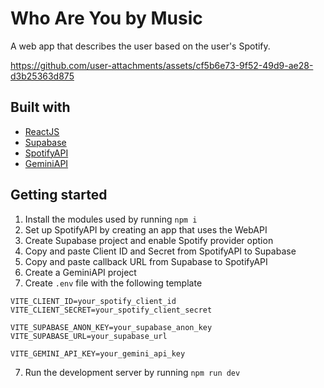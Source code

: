# Who Are You by Music
A web app that describes the user based on the user's Spotify.



https://github.com/user-attachments/assets/cf5b6e73-9f52-49d9-ae28-d3b25363d875


 ## Built with
* [ReactJS](https://reactjs.org/)
* [Supabase](https://supabase.com/)
* [SpotifyAPI](https://developer.spotify.com/documentation/web-api)
* [GeminiAPI](https://ai.google.dev/)

## Getting started
1. Install the modules used by running `npm i`
2. Set up SpotifyAPI by creating an app that uses the WebAPI
3. Create Supabase project and enable Spotify provider option
4. Copy and paste Client ID and Secret from SpotifyAPI to Supabase
5. Copy and paste callback URL from Supabase to SpotifyAPI
6. Create a GeminiAPI project
7. Create `.env` file with the following template
```VITE_CLIENT_ID = ec35fae5861a4782a142f85ae2df71e4
VITE_CLIENT_ID=your_spotify_client_id
VITE_CLIENT_SECRET=your_spotify_client_secret

VITE_SUPABASE_ANON_KEY=your_supabase_anon_key
VITE_SUPABASE_URL=your_supabase_url

VITE_GEMINI_API_KEY=your_gemini_api_key
```
7. Run the development server by running `npm run dev`
